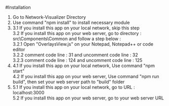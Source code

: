 #Installation  
  
1. Go to Network-Visualizer Directory  
2. Use command "npm install" to install necessary module  
3.  
	3.1 If you install this app on your local network, skip this step  
	3.2 If you install this app on your web server, go to directory : src\Components\Common	and follow a step below :  
			3.2.1 Open "OverlaysView.js" on your Notepad, Notepad++ or code editor  
			3.2.2 comment code line : 31 and uncomment code line : 32  
			3.2.3 comment code line : 124 and uncomment code line : 125  
4.  
	4.1 If you install this app on your local network, Use command "npm start"  
	4.2 If you install this app on your web server, Use command "npm run build", then set your web server path to "build" folder  
5.  
	5.1 If you install this app on your local network, go to URL : localhost:3000  
	5.2 If you install this app on your web server, go to your web server URL  
